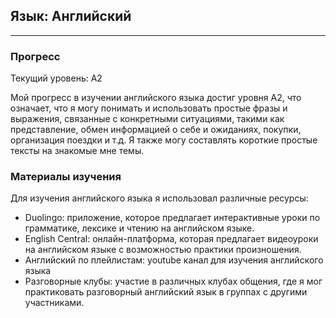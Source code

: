 ## Язык: Английский
----------------

### Прогресс

Текущий уровень: A2

Мой прогресс в изучении английского языка достиг уровня A2, что означает, что я могу понимать и использовать простые фразы и выражения, связанные с конкретными ситуациями, такими как представление, обмен информацией о себе и ожиданиях, покупки, организация поездки и т.д. Я также могу составлять короткие простые тексты на знакомые мне темы.

### Материалы изучения

Для изучения английского языка я использовал различные ресурсы:

-   Duolingo: приложение, которое предлагает интерактивные уроки по грамматике, лексике и чтению на английском языке.
-   English Central: онлайн-платформа, которая предлагает видеоуроки на английском языке с возможностью практики произношения.
-   Английский по плейлистам: youtube канал для изучения английского языка
-   Разговорные клубы: участие в различных клубах общения, где я мог практиковать разговорный английский язык в группах с другими участниками.
